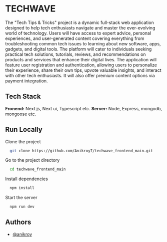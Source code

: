 
# TECHWAVE

The "Tech Tips & Tricks" project is a dynamic full-stack web application designed to help tech enthusiasts navigate and master the ever-evolving world of technology. Users will have access to expert advice, personal experiences, and user-generated content covering everything from troubleshooting common tech issues to learning about new software, apps, gadgets, and digital tools. The platform will cater to individuals seeking practical tech solutions, tutorials, reviews, and recommendations on products and services that enhance their digital lives. The application will feature user registration and authentication, allowing users to personalize their experience, share their own tips, upvote valuable insights, and interact with other tech enthusiasts. It will also offer premium content options via payment integration.



## Tech Stack


**Fronend:** Next js, Next ui, Typescript etc.
**Server:** Node, Express, mongodb, mongoose etc.


## Run Locally

Clone the project

```bash
  git clone https://github.com/Anikroy7/techwave_frontend_main.git
```

Go to the project directory

```bash
  cd techwave_frontend_main
```

Install dependencies

```bash
  npm install
```

Start the server

```bash
  npm run dev
```


## Authors

- [@anikroy](https://github.com/Anikroy7)

